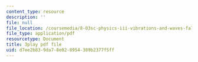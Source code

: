 ```yaml
---
content_type: resource
description: ''
file: null
file_location: /coursemedia/8-03sc-physics-iii-vibrations-and-waves-fall-2016/d7ee2b839da78e028954389b2377f5ff_4ysFC9vd3GE.pdf
file_type: application/pdf
resourcetype: Document
title: 3play pdf file
uid: d7ee2b83-9da7-8e02-8954-389b2377f5ff
---
```

